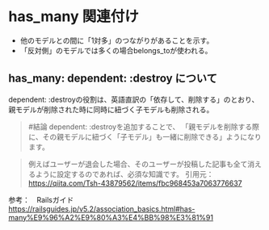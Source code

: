 # has_many 関連付け
- 他のモデルとの間に「1対多」のつながりがあることを示す。
- 「反対側」のモデルでは多くの場合belongs_toが使われる。
  
## has_many: dependent: :destroy について
dependent: :destroyの役割は、英語直訳の「依存して、削除する」のとおり、親モデルが削除された時に同時に紐づく子モデルも削除される。
>#結論
>dependent: :destroyを追加することで、
>「親モデルを削除する際に、その親モデルに紐づく「子モデル」も一緒に削除できる」ようになります。

>例えばユーザーが退会した場合、そのユーザーが投稿した記事も全て消えるように設定するのであれば、必須な知識です。
>引用元：　https://qiita.com/Tsh-43879562/items/fbc968453a7063776637

参考：　Railsガイド　https://railsguides.jp/v5.2/association_basics.html#has-many%E9%96%A2%E9%80%A3%E4%BB%98%E3%81%91
